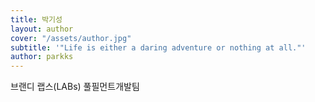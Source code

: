 ```yaml
---
title: 박기성
layout: author
cover: "/assets/author.jpg"
subtitle: '"Life is either a daring adventure or nothing at all."'
author: parkks
---
```


브랜디 랩스(LABs) 풀필먼트개발팀

